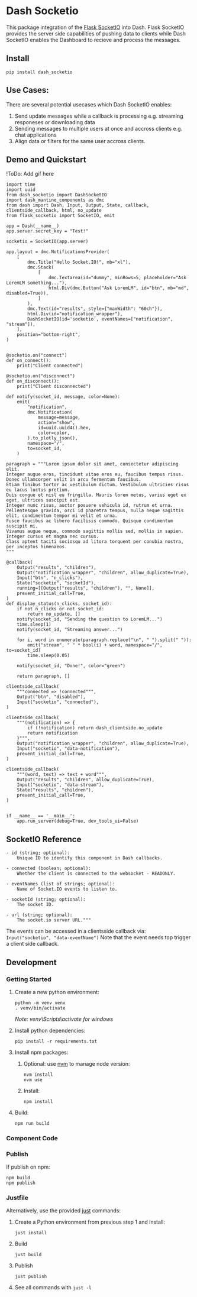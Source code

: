 # Dash Socketio

This package integration of the [Flask SocketIO](https://flask-socketio.readthedocs.io/en/latest/) into Dash.
Flask SocketIO provides the server side capabilities of pushing data to clients while Dash SocketIO enables the Dashboard to recieve and process the messages.

## Install

```shell
pip install dash_socketio
```
## Use Cases:
There are several potential usecases which Dash SocketIO enables:
1. Send update messages while a callback is processing e.g. streaming responeses or downloading data
2. Sending messages to multiple users at once and accross clients e.g. chat applications
3. Align data or filters for the same user accross clients.

## Demo and Quickstart

!ToDo: Add gif here

```
import time
import uuid
from dash_socketio import DashSocketIO
import dash_mantine_components as dmc
from dash import Dash, Input, Output, State, callback, clientside_callback, html, no_update
from flask_socketio import SocketIO, emit

app = Dash(__name__)
app.server.secret_key = "Test!"

socketio = SocketIO(app.server)

app.layout = dmc.NotificationsProvider(
    [
        dmc.Title("Hello Socket.IO!", mb="xl"),
        dmc.Stack(
            [
                dmc.Textarea(id="dummy", minRows=5, placeholder="Ask LoremLM something..."),
                html.Div(dmc.Button("Ask LoremLM", id="btn", mb="md", disabled=True)),
            ]
        ),
        dmc.Text(id="results", style={"maxWidth": "60ch"}),
        html.Div(id="notification_wrapper"),
        DashSocketIO(id='socketio', eventNames=["notification", "stream"]),
    ],
    position="bottom-right",
)


@socketio.on("connect")
def on_connect():
    print("Client connected")

@socketio.on("disconnect")
def on_disconnect():
    print("Client disconnected")

def notify(socket_id, message, color=None):
    emit(
        "notification",
        dmc.Notification(
            message=message,
            action="show",
            id=uuid.uuid4().hex,
            color=color,
        ).to_plotly_json(),
        namespace="/",
        to=socket_id,
    )

paragraph = """Lorem ipsum dolor sit amet, consectetur adipiscing elit.
Integer augue eros, tincidunt vitae eros eu, faucibus tempus risus.
Donec ullamcorper velit in arcu fermentum faucibus.
Etiam finibus tortor ac vestibulum dictum. Vestibulum ultricies risus eu lacus luctus pretium.
Duis congue et nisl eu fringilla. Mauris lorem metus, varius eget ex eget, ultrices suscipit est.
Integer nunc risus, auctor posuere vehicula id, rutrum et urna.
Pellentesque gravida, orci id pharetra tempus, nulla neque sagittis elit, condimentum tempor mi velit et urna.
Fusce faucibus ac libero facilisis commodo. Quisque condimentum suscipit mi.
Vivamus augue neque, commodo sagittis mollis sed, mollis in sapien.
Integer cursus et magna nec cursus.
Class aptent taciti sociosqu ad litora torquent per conubia nostra, per inceptos himenaeos.
"""

@callback(
    Output("results", "children"),
    Output("notification_wrapper", "children", allow_duplicate=True),
    Input("btn", "n_clicks"),
    State("socketio", "socketId"),
    running=[[Output("results", "children"), "", None]],
    prevent_initial_call=True,
)
def display_status(n_clicks, socket_id):
    if not n_clicks or not socket_id:
        return no_update, []
    notify(socket_id, "Sending the question to LoremLM...")
    time.sleep(1)
    notify(socket_id, "Streaming answer...")

    for i, word in enumerate(paragraph.replace("\n", " ").split(" ")):
        emit("stream", " " * bool(i) + word, namespace="/", to=socket_id)
        time.sleep(0.05)

    notify(socket_id, "Done!", color="green")

    return paragraph, []

clientside_callback(
    """connected => !connected""",
    Output("btn", "disabled"),
    Input("socketio", "connected"),
)

clientside_callback(
    """(notification) => {
        if (!notification) return dash_clientside.no_update
        return notification
    }""",
    Output("notification_wrapper", "children", allow_duplicate=True),
    Input("socketio", "data-notification"),
    prevent_initial_call=True,
)

clientside_callback(
    """(word, text) => text + word""",
    Output("results", "children", allow_duplicate=True),
    Input("socketio", "data-stream"),
    State("results", "children"),
    prevent_initial_call=True,
)


if __name__ == '__main__':
    app.run_server(debug=True, dev_tools_ui=False)
```

## SocketIO Reference

```
- id (string; optional):
    Unique ID to identify this component in Dash callbacks.

- connected (boolean; optional):
    Whether the client is connected to the websocket - READONLY.

- eventNames (list of strings; optional):
    Name of Socket.IO events to listen to.

- socketId (string; optional):
    The socket ID.

- url (string; optional):
    The socket.io server URL."""

```

The events can be accessed in a clientsside callback via:
` Input("socketio", "data-eventName")`
Note that the event needs top trigger a client side callback.

## Development
### Getting Started

1. Create a new python environment:
   ```shell
   python -m venv venv
   . venv/bin/activate
   ```
   _Note: venv\Scripts\activate for windows_

2. Install python dependencies:
   ```shell
   pip install -r requirements.txt
   ```
3. Install npm packages:
   1. Optional: use [nvm](https://github.com/nvm-sh/nvm) to manage node version:
      ```shell
      nvm install
      nvm use
      ```
   2. Install:
      ```shell
      npm install
      ```
4. Build:
   ```shell
   npm run build
   ```

### Component Code

### Publish

If publish on npm:
```shell
npm build
npm publish
```

### Justfile

Alternatively, use the provided [just](https://github.com/casey/just) commands:

1. Create a Python environment from previous step 1 and install:
   ```shell
   just install
   ```
2. Build
   ```shell
   just build
   ```
3. Publish
   ```shell
   just publish
   ```
4. See all commands with `just -l`
